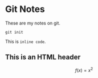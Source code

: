 # Git Notes

These are my notes on git.

```
git init
```

This is `inline code`.


<h2>This is an HTML header</h2>

$$f(x) = x^2$$
